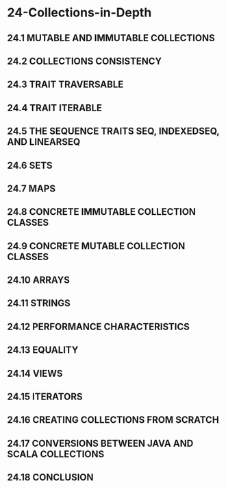 # 24-Collections-in-Depth

## 24.1 MUTABLE AND IMMUTABLE COLLECTIONS
## 24.2 COLLECTIONS CONSISTENCY
## 24.3 TRAIT TRAVERSABLE
## 24.4 TRAIT ITERABLE
## 24.5 THE SEQUENCE TRAITS SEQ, INDEXEDSEQ, AND LINEARSEQ
## 24.6 SETS
## 24.7 MAPS
## 24.8 CONCRETE IMMUTABLE COLLECTION CLASSES
## 24.9 CONCRETE MUTABLE COLLECTION CLASSES
## 24.10 ARRAYS
## 24.11 STRINGS
## 24.12 PERFORMANCE CHARACTERISTICS
## 24.13 EQUALITY
## 24.14 VIEWS
## 24.15 ITERATORS
## 24.16 CREATING COLLECTIONS FROM SCRATCH
## 24.17 CONVERSIONS BETWEEN JAVA AND SCALA COLLECTIONS
## 24.18 CONCLUSION


